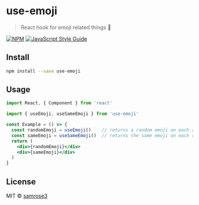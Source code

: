 # use-emoji

> React hook for emoji related things 🎣

[![NPM](https://img.shields.io/npm/v/use-emoji.svg)](https://www.npmjs.com/package/use-emoji) [![JavaScript Style Guide](https://img.shields.io/badge/code_style-standard-brightgreen.svg)](https://standardjs.com)

## Install

```bash
npm install --save use-emoji
```

## Usage

```jsx
import React, { Component } from 'react'

import { useEmoji, useSameEmoji } from 'use-emoji'

const Example = () => {
  const randomEmoji = useEmoji()    // returns a random emoji on each rerender
  const sameEmoji = useSameEmoji()  // returns the same emoji on each rerender
  return (
    <div>{randomEmoji}</div>
    <div>{sameEmoji}</div>
  )
}
```

## License

MIT © [samrose3](https://github.com/samrose3)

